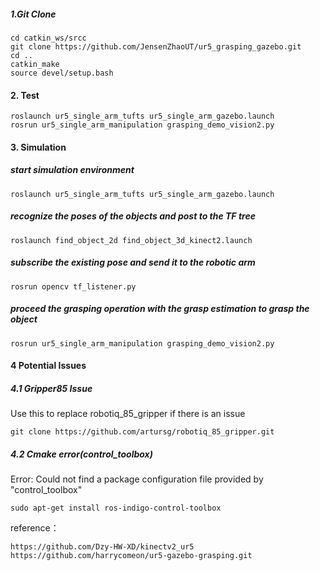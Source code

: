 

##### 1.Git Clone
```
cd catkin_ws/srcc
git clone https://github.com/JensenZhaoUT/ur5_grasping_gazebo.git
cd ..
catkin_make
source devel/setup.bash
```

#### 2. Test
```
roslaunch ur5_single_arm_tufts ur5_single_arm_gazebo.launch
rosrun ur5_single_arm_manipulation grasping_demo_vision2.py
```
#### 3. Simulation
##### start simulation environment
```
roslaunch ur5_single_arm_tufts ur5_single_arm_gazebo.launch
```
##### recognize the poses of the objects and post to the TF tree
```
roslaunch find_object_2d find_object_3d_kinect2.launch
```
##### subscribe the existing pose and send it to the robotic arm
```
rosrun opencv tf_listener.py
```
##### proceed the grasping operation with the grasp estimation to grasp the object
```
rosrun ur5_single_arm_manipulation grasping_demo_vision2.py
```

#### 4 Potential Issues

##### 4.1 Gripper85 Issue
Use this to replace robotiq_85_gripper if there is an issue
```
git clone https://github.com/artursg/robotiq_85_gripper.git
```

##### 4.2 Cmake error(control_toolbox)
Error: Could not find a package configuration file provided by "control_toolbox"
```
sudo apt-get install ros-indigo-control-toolbox
```

reference：
```
https://github.com/Dzy-HW-XD/kinectv2_ur5
https://github.com/harrycomeon/ur5-gazebo-grasping.git
```










 
